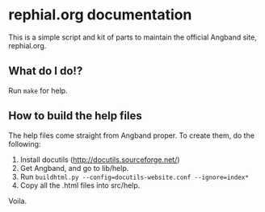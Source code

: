 # rephial.org documentation

This is a simple script and kit of parts to maintain the official Angband site, rephial.org.


## What do I do!?

Run `make` for help.


## How to build the help files

The help files come straight from Angband proper.  To create them, do the following:

1. Install docutils (http://docutils.sourceforge.net/)
2. Get Angband, and go to lib/help.
2. Run `buildhtml.py --config=docutils-website.conf --ignore=index*`
3. Copy all the .html files into src/help.

Voila.
